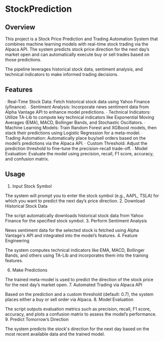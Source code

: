 # StockPrediction

## Overview

This project is a Stock Price Prediction and Trading Automation System that combines machine learning models with real-time stock trading via the Alpaca API. The system predicts stock price direction for the next day’s market open and can automatically execute buy or sell trades based on those predictions.

The pipeline leverages historical stock data, sentiment analysis, and technical indicators to make informed trading decisions.

## Features

∙ Real-Time Stock Data: Fetch historical stock data using Yahoo Finance (yfinance).
∙ Sentiment Analysis: Incorporate news sentiment data from Alpha Vantage API to enhance model predictions.
∙ Technical Indicators: Utilize TA-Lib to compute key technical indicators like Exponential Moving Averages (EMA), MACD, Bollinger Bands, and Stochastic Oscillators.
∙ Machine Learning Models: Train Random Forest and XGBoost models, then stack their predictions using Logistic Regression for a meta-model.
∙ Trading Automation: Automatically place buy/sell orders based on the model’s predictions via the Alpaca API.
∙ Custom Threshold: Adjust the prediction threshold to fine-tune the precision-recall trade-off.
∙ Model Evaluation: Evaluate the model using precision, recall, F1 score, accuracy, and confusion matrix.

## Usage

1. Input Stock Symbol

The system will prompt you to enter the stock symbol (e.g., AAPL, TSLA) for which you want to predict the next day’s price direction.
2. Download Historical Stock Data

The script automatically downloads historical stock data from Yahoo Finance for the specified stock symbol.
3. Perform Sentiment Analysis

News sentiment data for the selected stock is fetched using Alpha Vantage's API and integrated into the model’s features.
4. Feature Engineering

The system computes technical indicators like EMA, MACD, Bollinger Bands, and others using TA-Lib and incorporates them into the training features.

6. Make Predictions

The trained meta-model is used to predict the direction of the stock price for the next day’s market open.
7. Automated Trading via Alpaca API

Based on the prediction and a custom threshold (default: 0.7), the system places either a buy or sell order via Alpaca.
8. Model Evaluation

The script outputs evaluation metrics such as precision, recall, F1 score, accuracy, and plots a confusion matrix to assess the model’s performance.
9. Predict Tomorrow’s Direction

The system predicts the stock's direction for the next day based on the most recent available data and the trained model.

